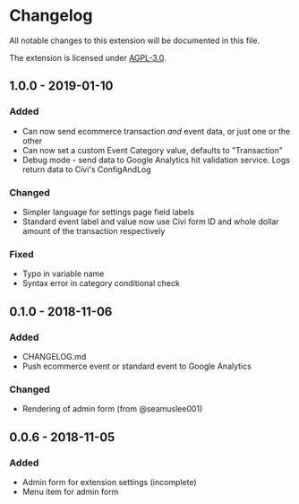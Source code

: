 # Changelog

All notable changes to this extension will be documented in this file.

The extension is licensed under [AGPL-3.0](LICENSE.txt).

## 1.0.0 - 2019-01-10

### Added

* Can now send ecommerce transaction _and_ event data, or just one or the other
* Can now set a custom Event Category value, defaults to "Transaction"
* Debug mode - send data to Google Analytics hit validation service. Logs return data to Civi's ConfigAndLog

### Changed

* Simpler language for settings page field labels
* Standard event label and value now use Civi form ID and whole dollar amount of the transaction respectively

### Fixed

* Typo in variable name
* Syntax error in category conditional check

## 0.1.0 - 2018-11-06

### Added

* CHANGELOG.md
* Push ecommerce event or standard event to Google Analytics

### Changed

* Rendering of admin form (from @seamuslee001)

## 0.0.6 - 2018-11-05

### Added

* Admin form for extension settings (incomplete)
* Menu item for admin form
